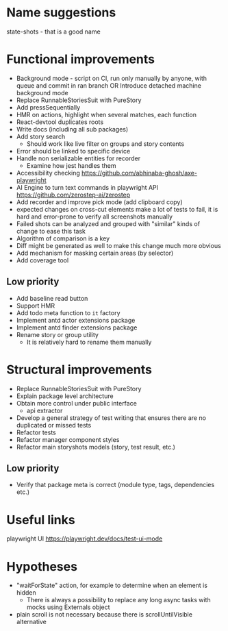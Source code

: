 # Name suggestions

state-shots - that is a good name

# Functional improvements

* Background mode - script on CI, run only manually by anyone, with queue and commit in ran branch OR Introduce detached machine background mode
* Replace RunnableStoriesSuit with PureStory
* Add pressSequentially
* HMR on actions, highlight when several matches, each function
* React-devtool duplicates roots
* Write docs (including all sub packages)
* Add story search
    * Should work like live filter on groups and story contents
* Error should be linked to specific device
* Handle non serializable entities for recorder
    * Examine how jest handles them
* Accessibility checking https://github.com/abhinaba-ghosh/axe-playwright
* AI Engine to turn text commands in playwright API https://github.com/zerostep-ai/zerostep
* Add recorder and improve pick mode (add clipboard copy)
* expected changes on cross-cut elements make a lot of tests to fail, it is hard and error-prone to verify all
    screenshots manually
* Failed shots can be analyzed and grouped with "similar" kinds of change to ease this task
* Algorithm of comparison is a key
* Diff might be generated as well to make this change much more obvious
* Add mechanism for masking certain areas (by selector)
* Add coverage tool

## Low priority

* Add baseline read button
* Support HMR
* Add todo meta function to `it` factory
* Implement antd actor extensions package
* Implement antd finder extensions package
* Rename story or group utility
    * It is relatively hard to rename them manually

# Structural improvements

* Replace RunnableStoriesSuit with PureStory
* Explain package level architecture
* Obtain more control under public interface
    * api extractor
* Develop a general strategy of test writing that ensures there are no duplicated or missed tests
* Refactor tests
* Refactor manager component styles
* Refactor main storyshots models (story, test result, etc.)

## Low priority

* Verify that package meta is correct (module type, tags, dependencies etc.)

# Useful links

playwright UI https://playwright.dev/docs/test-ui-mode

# Hypotheses

* "waitForState" action, for example to determine when an element is hidden
    * There is always a possibility to replace any long async tasks with mocks using Externals object
* plain scroll is not necessary because there is scrollUntilVisible alternative
